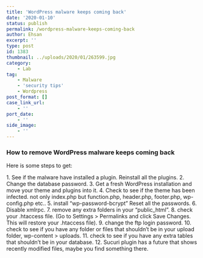 ```yaml
---
title: 'WordPress malware keeps coming back'
date: '2020-01-10'
status: publish
permalink: /wordpress-malware-keeps-coming-back
author: Ehsan
excerpt: ''
type: post
id: 1383
thumbnail: ../uploads/2020/01/263599.jpg
category:
    - Lab
tag:
    - Malware
    - 'security tips'
    - Wordpress
post_format: []
case_link_url:
    - ''
port_date:
    - ''
side_image:
    - ''
---
```

### How to remove WordPress malware keeps coming back

Here is some steps to get:

1\. See if the malware have installed a plugin. Reinstall all the plugins.
2\. Change the database password.
3\. Get a fresh WordPress installation and move your theme and plugins into it.
4\. Check to see if the theme has been infected. not only index.php but function.php, header.php, footer.php, wp-config.php etc..
5\. install “wp-password-bcrypt” Reset all the passwords.
6\. Disable xmlrpc.
7\. remove any extra folders in your “public\_html”.
8\. check your .htaccess file. (Go to Settings &gt; Permalinks and click Save Changes. This will restore your .htaccess file).
9\. change the ftp login password.
10\. check to see if you have any folder or files that shouldn’t be in your upload folder, wp-content &gt; uploads.
11\. check to see if you have any extra tables that shouldn’t be in your database.
12\. Sucuri plugin has a future that shows recently modified files, maybe you find something there.